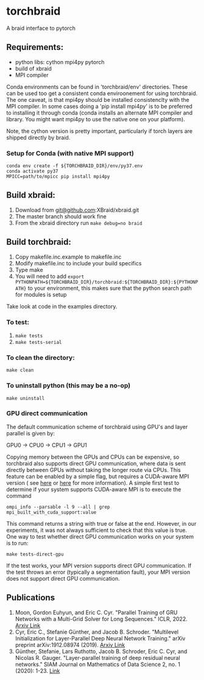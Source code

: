 # torchbraid

A braid interface to pytorch

## Requirements:
  + python libs:
    cython
    mpi4py
    pytorch
  + build of xbraid
  + MPI compiler

Conda environments can be found in 'torchbraid/env' directories. These can be used too get a consistent conda enviroonement
for using torchbraid. The one caveat, is that mpi4py should be installed consistenclty with the MPI compiler. In some cases
doing a 'pip install mpi4py' is to be preferred to installing it through conda (conda installs an alternate MPI compiler and
library. You might want mpi4py to use the native one on your platform).

Note, the cython version is pretty important, particularly if torch layers are shipped directly by braid.

### Setup for Conda (with native MPI support)
  
  ```
  conda env create -f ${TORCHBRAID_DIR}/env/py37.env
  conda activate py37
  MPICC=path/to/mpicc pip install mpi4py
  ```

## Build xbraid:
  1. Download from git@github.com:XBraid/xbraid.git
  1. The master branch should work fine
  1. From the xbraid directory run `make debug=no braid`

## Build torchbraid:

  1. Copy makefile.inc.example to makefile.inc 
  1. Modify makefile.inc to include your build specifics
  1. Type make
  1. You will need to add 
       `export PYTHONPATH=${TORCHBRAID_DIR}/torchbraid:${TORCHBRAID_DIR}:${PYTHONPATH}` to your 
     environment, this makes sure that the python search path
     for modules is setup

Take look at code in the examples directory.

### To test:

 1. `make tests`
 1. `make tests-serial`

### To clean the directory:

   `make clean`

### To uninstall python (this may be a no-op)

   `make uninstall`

### GPU direct communication

The default communication scheme of torchbraid using GPU's and layer parallel is given by: 

GPU0 -> CPU0 -> CPU1 -> GPU1

Copying memory between the GPUs and CPUs can be expensive, so torchbraid also supports direct GPU communication, where 
data is sent directly between GPUs without taking the longer route via CPUs. This feature can be enabled by a simple 
flag, but requires a CUDA-aware MPI version ( see [here](https://developer.nvidia.com/blog/introduction-cuda-aware-mpi/)
or [here](https://www.open-mpi.org/faq/?category=runcuda) for more information). A simple first test to determine if 
your system supports CUDA-aware MPI is to execute the command

`ompi_info --parsable -l 9 --all | grep mpi_built_with_cuda_support:value`

This command returns a string with true or false at the end. However, in our experiments, it was not always sufficient 
to check that this value is true. One way to test whether direct GPU communication works on your system is to run:

`make tests-direct-gpu`

If the test works, your MPI version supports direct GPU communication. If the test throws an error (typically a 
segmentation fault), your MPI version does not support direct GPU communication.

## Publications

1. Moon, Gordon Euhyun, and Eric C. Cyr. "Parallel Training of GRU Networks with a Multi-Grid Solver for Long Sequences." ICLR, 2022. [Arxiv Link](https://arxiv.org/abs/2203.04738)
1. Cyr, Eric C., Stefanie Günther, and Jacob B. Schroder. "Multilevel Initialization for Layer-Parallel Deep Neural Network Training." arXiv preprint arXiv:1912.08974 (2019). [Arxiv Link](https://arxiv.org/pdf/1912.08974)
1.  Günther, Stefanie, Lars Ruthotto, Jacob B. Schroder, Eric C. Cyr, and Nicolas R. Gauger. "Layer-parallel training of deep residual neural networks." SIAM Journal on Mathematics of Data Science 2, no. 1 (2020): 1-23. [Link](https://epubs.siam.org/doi/pdf/10.1137/19M1247620)
